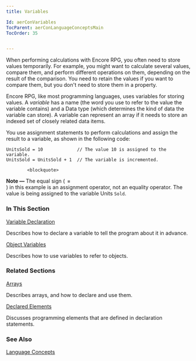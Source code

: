 ```yaml
---
title: Variables

Id: aerConVariables
TocParent: aerConLanguageConceptsMain
TocOrder: 35


---
```


When performing calculations with Encore RPG, you often need to store values temporarily. For example, you might want to calculate several values, compare them, and perform different operations on them, depending on the result of the comparison. You need to retain the values if you want to compare them, but you don't need to store them in a property. 

Encore RPG, like most programming languages, uses variables for storing values. A *variable* has a name (the word you use to refer to the value the variable contains) and a Data type (which determines the kind of data the variable can store). A variable can represent an array if it needs to store an indexed set of closely related data items. 

You use assignment statements to perform calculations and assign the result to a variable, as shown in the following code: 

```
UnitsSold = 10             // The value 10 is assigned to the variable.
UnitsSold = UnitsSold + 1  // The variable is incremented.
```

            <blockquote>
 **Note &#8212;**  The equal sign
                (<code> **=** </code>) in this example is an assignment operator, not an equality operator.
                The value is being assigned to the variable Units <code>Sold</code>.
            </blockquote>

### In This Section

[Variable Declaration](aerConVariableDeclaration.html)

Describes how to declare a variable to tell the program about it in advance.


[Object Variables](aerConObjectVariables.html)

Describes how to use variables to refer to objects.


### Related Sections

[Arrays](aerConArrays.html)

Describes arrays, and how to declare and use them.


[Declared Elements](aerConDeclaredElements.html)

Discusses programming elements that are defined in declaration statements.


### See Also
[Language Concepts](aerConLanguageConceptsMain.html) 
